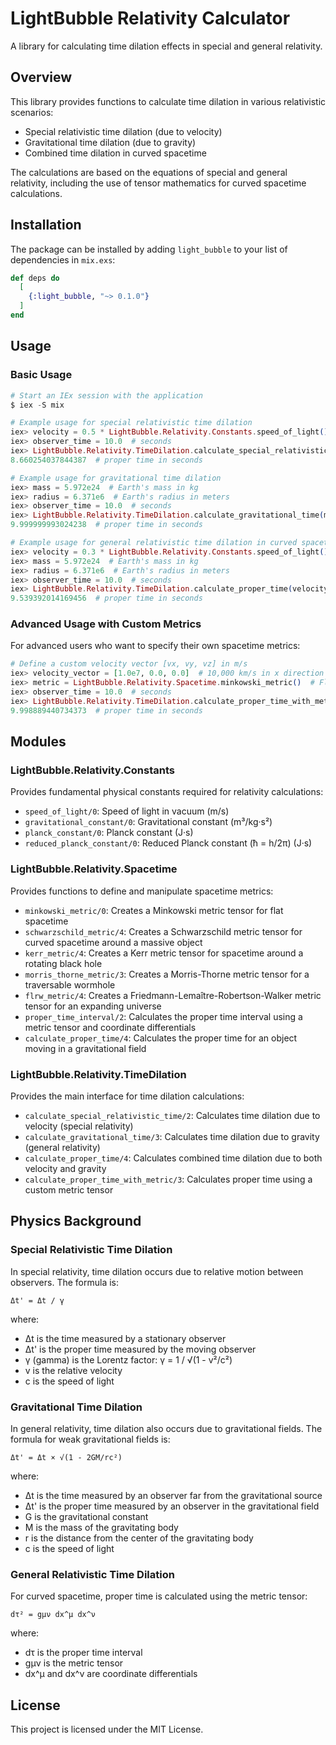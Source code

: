 # LightBubble Relativity Calculator

A library for calculating time dilation effects in special and general relativity.

## Overview

This library provides functions to calculate time dilation in various relativistic scenarios:

- Special relativistic time dilation (due to velocity)
- Gravitational time dilation (due to gravity)
- Combined time dilation in curved spacetime

The calculations are based on the equations of special and general relativity, including the use of tensor mathematics for curved spacetime calculations.

## Installation

The package can be installed by adding `light_bubble` to your list of dependencies in `mix.exs`:

```elixir
def deps do
  [
    {:light_bubble, "~> 0.1.0"}
  ]
end
```

## Usage

### Basic Usage

```elixir
# Start an IEx session with the application
$ iex -S mix

# Example usage for special relativistic time dilation
iex> velocity = 0.5 * LightBubble.Relativity.Constants.speed_of_light()
iex> observer_time = 10.0  # seconds
iex> LightBubble.Relativity.TimeDilation.calculate_special_relativistic_time(velocity, observer_time)
8.660254037844387  # proper time in seconds

# Example usage for gravitational time dilation
iex> mass = 5.972e24  # Earth's mass in kg
iex> radius = 6.371e6  # Earth's radius in meters
iex> observer_time = 10.0  # seconds
iex> LightBubble.Relativity.TimeDilation.calculate_gravitational_time(mass, radius, observer_time)
9.999999993024238  # proper time in seconds

# Example usage for general relativistic time dilation in curved spacetime
iex> velocity = 0.3 * LightBubble.Relativity.Constants.speed_of_light()
iex> mass = 5.972e24  # Earth's mass in kg
iex> radius = 6.371e6  # Earth's radius in meters
iex> observer_time = 10.0  # seconds
iex> LightBubble.Relativity.TimeDilation.calculate_proper_time(velocity, mass, radius, observer_time)
9.539392014169456  # proper time in seconds
```

### Advanced Usage with Custom Metrics

For advanced users who want to specify their own spacetime metrics:

```elixir
# Define a custom velocity vector [vx, vy, vz] in m/s
iex> velocity_vector = [1.0e7, 0.0, 0.0]  # 10,000 km/s in x direction
iex> metric = LightBubble.Relativity.Spacetime.minkowski_metric()  # Flat spacetime
iex> observer_time = 10.0  # seconds
iex> LightBubble.Relativity.TimeDilation.calculate_proper_time_with_metric(velocity_vector, metric, observer_time)
9.998889440734373  # proper time in seconds
```

## Modules

### LightBubble.Relativity.Constants

Provides fundamental physical constants required for relativity calculations:

- `speed_of_light/0`: Speed of light in vacuum (m/s)
- `gravitational_constant/0`: Gravitational constant (m³/kg·s²)
- `planck_constant/0`: Planck constant (J·s)
- `reduced_planck_constant/0`: Reduced Planck constant (ħ = h/2π) (J·s)

### LightBubble.Relativity.Spacetime

Provides functions to define and manipulate spacetime metrics:

- `minkowski_metric/0`: Creates a Minkowski metric tensor for flat spacetime
- `schwarzschild_metric/4`: Creates a Schwarzschild metric tensor for curved spacetime around a massive object
- `kerr_metric/4`: Creates a Kerr metric tensor for spacetime around a rotating black hole
- `morris_thorne_metric/3`: Creates a Morris-Thorne metric tensor for a traversable wormhole
- `flrw_metric/4`: Creates a Friedmann-Lemaître-Robertson-Walker metric tensor for an expanding universe
- `proper_time_interval/2`: Calculates the proper time interval using a metric tensor and coordinate differentials
- `calculate_proper_time/4`: Calculates the proper time for an object moving in a gravitational field

### LightBubble.Relativity.TimeDilation

Provides the main interface for time dilation calculations:

- `calculate_special_relativistic_time/2`: Calculates time dilation due to velocity (special relativity)
- `calculate_gravitational_time/3`: Calculates time dilation due to gravity (general relativity)
- `calculate_proper_time/4`: Calculates combined time dilation due to both velocity and gravity
- `calculate_proper_time_with_metric/3`: Calculates proper time using a custom metric tensor

## Physics Background

### Special Relativistic Time Dilation

In special relativity, time dilation occurs due to relative motion between observers. The formula is:

```
Δt' = Δt / γ
```

where:

- Δt is the time measured by a stationary observer
- Δt' is the proper time measured by the moving observer
- γ (gamma) is the Lorentz factor: γ = 1 / √(1 - v²/c²)
- v is the relative velocity
- c is the speed of light

### Gravitational Time Dilation

In general relativity, time dilation also occurs due to gravitational fields. The formula for weak gravitational fields is:

```
Δt' = Δt × √(1 - 2GM/rc²)
```

where:

- Δt is the time measured by an observer far from the gravitational source
- Δt' is the proper time measured by an observer in the gravitational field
- G is the gravitational constant
- M is the mass of the gravitating body
- r is the distance from the center of the gravitating body
- c is the speed of light

### General Relativistic Time Dilation

For curved spacetime, proper time is calculated using the metric tensor:

```
dτ² = gμν dx^μ dx^ν
```

where:

- dτ is the proper time interval
- gμν is the metric tensor
- dx^μ and dx^ν are coordinate differentials

## License

This project is licensed under the MIT License.
